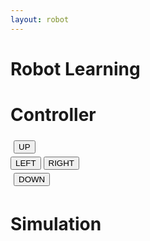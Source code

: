 ```yaml
---
layout: robot
---
```



# Robot Learning

<div class="container">
  <div id="div1" class="shadow">
        <h1>Controller</h1>
        <div style="padding: 5px;">
        <button class="ControlB" id="up">UP</button>
        </div>
        <div>
        <button class="ControlB" id="left">LEFT</button>
        <button class="ControlB" id="right">RIGHT</button>
        </div>
        <div style="padding: 5px;">
        <button class="ControlB" id="down">DOWN</button>
        </div>
    </div>
  <div id="div2" class="shadow">
        <h1>Simulation</h1>
      <div style="padding: 50px;">
        <div id="board">
          <div id="square"></div>
        </div>
      </div>
    </div>
</div>

<script>
const square = document.getElementById('square');
const upBtn = document.getElementById('up');
const downBtn = document.getElementById('down');
const leftBtn = document.getElementById('left');
const rightBtn = document.getElementById('right');
let x = 0;
let y = 0;

upBtn.addEventListener('click', () => {
  if (y >= 50 && y < 200) {
    y -= 50;
    square.style.top = `${y}px`;
  }
});

downBtn.addEventListener('click', () => {
  if (y >= 0 && y < 150) {
    y += 50;
    square.style.top = `${y}px`;
  }
});

leftBtn.addEventListener('click', () => {
  if (x >= 50 && x < 200) {
    x -= 50;
    square.style.left = `${x}px`;
  }
});

rightBtn.addEventListener('click', () => {
  if (x >= 0 && x < 150) {
    x += 50;
    square.style.left = `${x}px`;
  }
});


</script>

